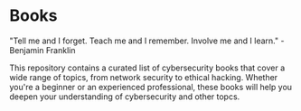# Books

"Tell me and I forget. Teach me and I remember. Involve me and I learn." - Benjamin Franklin

This repository contains a curated list of cybersecurity books that cover a wide range of topics, from network security to ethical hacking. Whether you're a beginner or an experienced professional, these books will help you deepen your understanding of cybersecurity and other topcs. 
